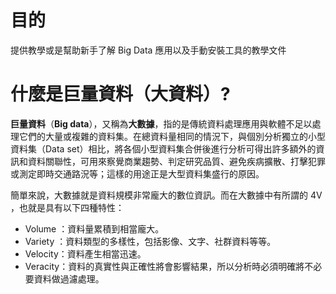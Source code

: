 # 目的

提供教學或是幫助新手了解 Big Data 應用以及手動安裝工具的教學文件

# 什麼是巨量資料（大資料）?

**巨量資料**（**Big data**），又稱為**大數據**，指的是傳統資料處理應用與軟體不足以處理它們的大量或複雜的資料集。在總資料量相同的情況下，與個別分析獨立的小型資料集（Data set）相比，將各個小型資料集合併後進行分析可得出許多額外的資訊和資料關聯性，可用來察覺商業趨勢、判定研究品質、避免疾病擴散、打擊犯罪或測定即時交通路況等；這樣的用途正是大型資料集盛行的原因。

簡單來說，大數據就是資料規模非常龐大的數位資訊。而在大數據中有所謂的 4V ，也就是具有以下四種特性：

* Volume ：資料量累積到相當龐大。
* Variety  ：資料類型的多樣性，包括影像、文字、社群資料等等。
* Velocity：資料產生相當迅速。
* Veracity：資料的真實性與正確性將會影響結果，所以分析時必須明確將不必要資料做過濾處理。



